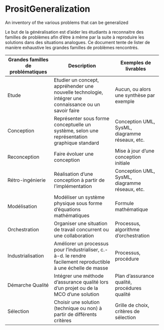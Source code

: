 # PrositGeneralization
An inventory of the various problems that can be generalized

Le but de la généralisation est d’aider les étudiants à reconnaitre des familles de problèmes afin d’être à même par la suite à reproduire les solutions dans des situations analogues. Ce document tente de lister de manière exhaustive les grandes familles de problèmes rencontrés.

| Grandes familles de problématiques  | Description | Exemples de livrables |
| --- | --- | --- |
| Etude | Etudier un concept, appréhender une nouvelle technologie, intégrer une connaissance ou un savoir faire | Aucun, ou alors une synthèse par exemple |
| Conception | Représenter sous forme conceptuelle un système, selon une représentation graphique standard | Conception UML, SysML, diagramme réseaux, etc. |
| Reconception | Faire évoluer une conception | Mise à jour d’une conception initiale |
| Rétro-ingénierie | Réalisation d’une conception à partir de l’implémentation | Conception UML, SysML, diagramme réseaux, etc. |
| Modélisation | Modéliser un système physique sous forme d’équations mathématiques | Formule mathématique |
| Orchestration | Organiser une situation de travail concurrent ou une collaboration | Processus, algorithme d’orchestration |
| Industrialisation | Améliorer un processus pour l’industrialiser, c.-à-d. le rendre facilement reproductible à une échelle de masse | Processus, procédure |
| Démarche Qualité | Intégrer une méthode d’assurance qualité lors d’un projet ou de la MCO d’une solution | Plan d’assurance qualité, procédures qualité |
| Sélection | Choisir une solution (technique ou non) à partir de différents critères | Grille de choix, critères de sélection |
